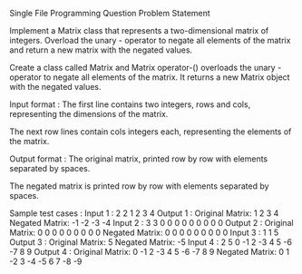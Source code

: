 Single File Programming Question
Problem Statement



Implement a Matrix class that represents a two-dimensional matrix of integers. Overload the unary - operator to negate all elements of the matrix and return a new matrix with the negated values. 



Create a class called Matrix and Matrix operator-() overloads the unary - operator to negate all elements of the matrix. It returns a new Matrix object with the negated values.

Input format :
The first line contains two integers, rows and cols, representing the dimensions of the matrix.

The next row lines contain cols integers each, representing the elements of the matrix.

Output format :
The original matrix, printed row by row with elements separated by spaces.

The negated matrix is printed row by row with elements separated by spaces.

Sample test cases :
Input 1 :
2 2
1 2
3 4
Output 1 :
Original Matrix:
1 2 
3 4 
Negated Matrix:
-1 -2 
-3 -4 
Input 2 :
3 3
0 0 0
0 0 0
0 0 0
Output 2 :
Original Matrix:
0 0 0 
0 0 0 
0 0 0 
Negated Matrix:
0 0 0 
0 0 0 
0 0 0 
Input 3 :
1 1
5
Output 3 :
Original Matrix:
5 
Negated Matrix:
-5 
Input 4 :
2 5
0 -1 2 -3 4
5 -6 -7 8 9
Output 4 :
Original Matrix:
0 -1 2 -3 4 
5 -6 -7 8 9 
Negated Matrix:
0 1 -2 3 -4 
-5 6 7 -8 -9 